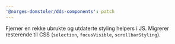 ```yaml
---
'@norges-domstoler/dds-components': patch
---
```


Fjerner en rekke ubrukte og utdaterte styling helpers i JS. Migrerer resterende til CSS (`selection`, `focusVisible`, `scrollbarStyling`).
